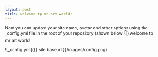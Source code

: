 ```yaml
---
layout: post
title: welcome tp mr art world!
---
```


Next you can update your site name, avatar and other options using the _config.yml file in the root of your repository (shown below :point_down:).welcome tp mr art world!

![_config.yml]({{ site.baseurl }}/images/config.png)
